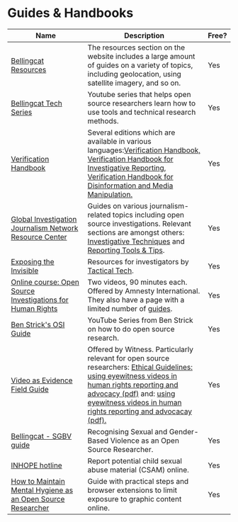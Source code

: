 # Guides & Handbooks

<table><thead><tr><th width="220">Name</th><th width="360">Description</th><th>Free?</th></tr></thead><tbody><tr><td><a href="https://www.bellingcat.com/category/resources/">Bellingcat Resources</a></td><td>The resources section on the website includes a large amount of guides on a variety of topics, including geolocation, using satellite imagery, and so on.</td><td>Yes</td></tr><tr><td><a href="https://www.youtube.com/playlist?list=PLq6cQ--4f90icDJUwiGcPrFFLLguuZ0ht">Bellingcat Tech Series</a></td><td>Youtube series that helps open source researchers learn how to use tools and technical research methods.</td><td>Yes</td></tr><tr><td><a href="https://datajournalism.com/read/handbook/verification-3">Verification Handbook</a></td><td>Several editions which are available in various languages:<a href="https://datajournalism.com/read/handbook/verification-1">Verification Handbook,</a> <a href="https://datajournalism.com/read/handbook/verification-2">Verification Handbook for Investigative Reporting,</a> <a href="https://datajournalism.com/read/handbook/verification-3">Verification Handbook for Disinformation and Media Manipulation.</a></td><td>Yes</td></tr><tr><td><a href="https://gijn.org/resource/">Global Investigation Journalism Network Resource Center</a></td><td>Guides on various journalism-related topics including open source investigations. Relevant sections are amongst others: <a href="https://gijn.org/resource/?gijn_topic=investigative-techniques">Investigative Techniques</a> and <a href="https://gijn.org/resource/?gijn_topic=reporting-tools-tips">Reporting Tools &#x26; Tips</a>. </td><td>Yes</td></tr><tr><td><a href="https://exposingtheinvisible.org/">Exposing the Invisible</a></td><td>Resources for investigators by <a href="https://tacticaltech.org/">Tactical Tech</a>.</td><td>Yes</td></tr><tr><td><a href="https://advocacyassembly.org/en/partners/amnesty">Online course: Open Source Investigations for Human Rights</a></td><td>Two videos, 90 minutes each. Offered by Amnesty International. They also have a page with a limited number of <a href="https://citizenevidence.org/category/tools/">guides</a>. </td><td>Yes</td></tr><tr><td><a href="https://www.youtube.com/playlist?list=PLrFPX1Vfqk3ehZKSFeb9pVIHqxqrNW8Sy">Ben Strick's OSI Guide</a></td><td>YouTube Series from Ben Strick on how to do open source research.</td><td>Yes</td></tr><tr><td><a href="https://vae.witness.org/video-as-evidence-field-guide/">Video as Evidence Field Guide</a></td><td>Offered by Witness. Particularly relevant for open source researchers: <a href="file:///Users/work/Downloads/VaE_Ethical%20Guidelines_v1_2.pdf">Ethical Guidelines: using eyewitness videos in human rights reporting and advocacy (pdf)</a>   and: <a href="file:///Users/work/Downloads/VaE_Ethical%20Guidelines_v1_2.pdf">using eyewitness videos in human rights reporting and advocacay (pdf). </a></td><td>Yes</td></tr><tr><td><a href="https://www.bellingcat.com/uncategorized/2023/03/03/sexual-and-gender-based-violence-open-source-researche-osint-digital/">Bellingcat - SGBV guide</a></td><td>Recognising Sexual and Gender-Based Violence as an Open Source Researcher.</td><td>Yes</td></tr><tr><td><a href="https://www.inhope.org/EN#hotlineReferral">INHOPE hotline</a></td><td>Report potential child sexual abuse material (CSAM) online.</td><td>Yes</td></tr><tr><td><a href="https://www.bellingcat.com/resources/2022/11/23/how-to-maintain-mental-hygiene-as-an-open-source-researcher/">How to Maintain Mental Hygiene as an Open Source Researcher</a></td><td>Guide with practical steps and browser extensions to limit exposure to graphic content online.</td><td>Yes</td></tr></tbody></table>
